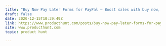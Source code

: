 ```yaml
---
title: "Buy Now Pay Later Forms for PayPal — Boost sales with buy now, pay later forms"
draft: false
date: 2020-12-15T10:39:49Z
link: https://www.producthunt.com/posts/buy-now-pay-later-forms-for-paypal?utm_medium=RSS&utm_source=hune
site: www.producthunt.com
topic: product hunt  

---
```

